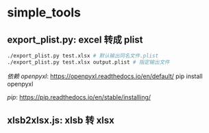 # simple_tools

## export_plist.py: excel 转成 plist 
```sh
./export_plist.py test.xlsx # 默认输出同名文件.plist
./export_plist.py test.xlsx output.plist # 指定输出文件
```
*依赖 openpyxl*: https://openpyxl.readthedocs.io/en/default/
pip install openpyxl

*pip*: https://pip.readthedocs.io/en/stable/installing/

## xlsb2xlsx.js: xlsb 转 xlsx
